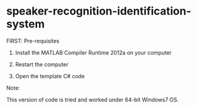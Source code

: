 
# speaker-recognition-identification-system

FIRST: Pre-requisites

1.	Install the MATLAB Compiler Runtime 2012a on your computer 

2.	Restart the computer

3.	Open the template C# code


Note: 

This version of code is tried and worked under 64-bit Windows7 OS.
